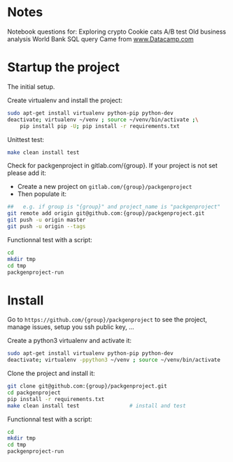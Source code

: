 # Notes
Notebook questions for:
Exploring crypto
Cookie cats A/B test
Old business analysis
World Bank SQL query 
Came from www.Datacamp.com


# Startup the project

The initial setup.

Create virtualenv and install the project:
```bash
sudo apt-get install virtualenv python-pip python-dev
deactivate; virtualenv ~/venv ; source ~/venv/bin/activate ;\
    pip install pip -U; pip install -r requirements.txt
```

Unittest test:
```bash
make clean install test
```

Check for packgenproject in gitlab.com/{group}.
If your project is not set please add it:

- Create a new project on `gitlab.com/{group}/packgenproject`
- Then populate it:

```bash
##   e.g. if group is "{group}" and project_name is "packgenproject"
git remote add origin git@github.com:{group}/packgenproject.git
git push -u origin master
git push -u origin --tags
```

Functionnal test with a script:

```bash
cd
mkdir tmp
cd tmp
packgenproject-run
```

# Install

Go to `https://github.com/{group}/packgenproject` to see the project, manage issues,
setup you ssh public key, ...

Create a python3 virtualenv and activate it:

```bash
sudo apt-get install virtualenv python-pip python-dev
deactivate; virtualenv -ppython3 ~/venv ; source ~/venv/bin/activate
```

Clone the project and install it:

```bash
git clone git@github.com:{group}/packgenproject.git
cd packgenproject
pip install -r requirements.txt
make clean install test                # install and test
```
Functionnal test with a script:

```bash
cd
mkdir tmp
cd tmp
packgenproject-run
```
